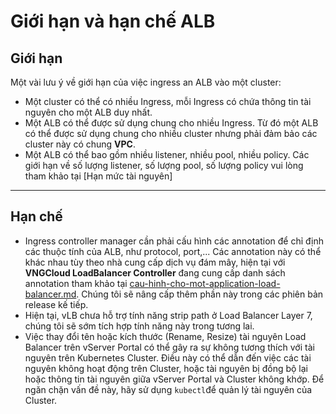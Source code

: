 # Giới hạn và hạn chế ALB

## Giới hạn <a href="#restrictionsandlimitationsalb-gioihan" id="restrictionsandlimitationsalb-gioihan"></a>

Một vài lưu ý về giới hạn của việc ingress an ALB vào một cluster:

* Một cluster có thể có nhiều Ingress, mỗi Ingress có chứa thông tin tài nguyên cho một ALB duy nhất.
* Một ALB có thể được sử dụng chung cho nhiều Ingress. Từ đó một ALB có thể được sử dụng chung cho nhiều cluster nhưng phải đảm bảo các cluster này có chung **VPC**.
* Một ALB có thể bao gồm nhiều listener, nhiều pool, nhiều policy. Các giới hạn về số lượng listener, số lượng pool, số lượng policy vui lòng tham khảo tại \[Hạn mức tài nguyên]

***

## Hạn chế <a href="#restrictionsandlimitationsalb-hanche" id="restrictionsandlimitationsalb-hanche"></a>

* Ingress controller manager cần phải cấu hình các annotation để chỉ định các thuộc tính của ALB, như protocol, port,... Các annotation này có thể khác nhau tùy theo nhà cung cấp dịch vụ đám mây, hiện tại với **VNGCloud LoadBalancer Controller** đang cung cấp danh sách annotation tham khảo tại [cau-hinh-cho-mot-application-load-balancer.md](cau-hinh-cho-mot-application-load-balancer.md "mention"). Chúng tôi sẽ nâng cấp thêm phần này trong các phiên bản release kế tiếp.
* Hiện tại, vLB chưa hỗ trợ tính năng strip path ở Load Balancer Layer 7, chúng tôi sẽ sớm tích hợp tính năng này trong tương lai.
* Việc thay đổi tên hoặc kích thước (Rename, Resize) tài nguyên Load Balancer trên vServer Portal có thể gây ra sự không tương thích với tài nguyên trên Kubernetes Cluster. Điều này có thể dẫn đến việc các tài nguyên không hoạt động trên Cluster, hoặc tài nguyên bị đồng bộ lại hoặc thông tin tài nguyên giữa vServer Portal và Cluster không khớp. Để ngăn chặn vấn đề này, hãy sử dụng `kubectl`để quản lý tài nguyên của Cluster.
